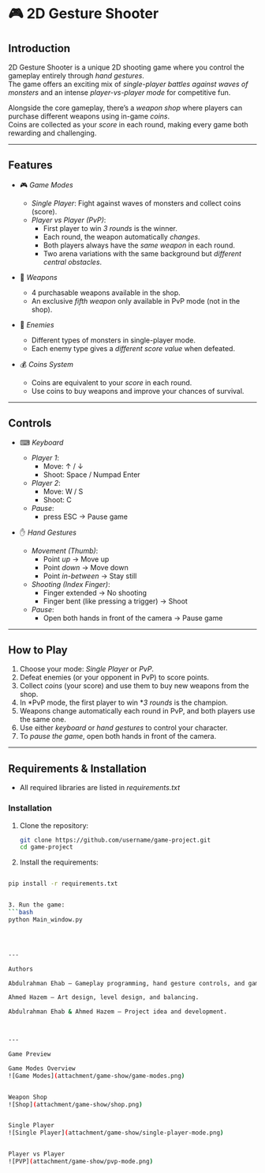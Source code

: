 # 🎮 2D Gesture Shooter  

## Introduction  
2D Gesture Shooter is a unique 2D shooting game where you control the gameplay entirely through *hand gestures*.  
The game offers an exciting mix of *single-player battles against waves of monsters* and an intense *player-vs-player mode* for competitive fun.  

Alongside the core gameplay, there’s a *weapon shop* where players can purchase different weapons using in-game *coins*.  
Coins are collected as your *score* in each round, making every game both rewarding and challenging.  

---

## Features  

- 🎮 *Game Modes*  
  - *Single Player*: Fight against waves of monsters and collect coins (score).  
  - *Player vs Player (PvP)*:  
    - First player to win *3 rounds* is the winner.  
    - Each round, the weapon automatically *changes*.  
    - Both players always have the *same weapon* in each round.  
    - Two arena variations with the same background but *different central obstacles*.  

- 🔫 *Weapons*  
  - 4 purchasable weapons available in the shop.  
  - An exclusive *fifth weapon* only available in PvP mode (not in the shop).  

- 👾 *Enemies*  
  - Different types of monsters in single-player mode.  
  - Each enemy type gives a *different score value* when defeated.  

- 💰 *Coins System*  
  - Coins are equivalent to your *score* in each round.  
  - Use coins to buy weapons and improve your chances of survival.  

---

## Controls  

- ⌨ *Keyboard*  
  - *Player 1*:  
    - Move: ↑ / ↓  
    - Shoot: Space / Numpad Enter  
  - *Player 2*:  
    - Move: W / S  
    - Shoot: C  
  - *Pause*:  
    - press ESC → Pause game  

- ✋ *Hand Gestures*  
  - *Movement (Thumb)*:  
    - Point *up* → Move up  
    - Point *down* → Move down  
    - Point *in-between* → Stay still  
  - *Shooting (Index Finger)*:  
    - Finger extended → No shooting  
    - Finger bent (like pressing a trigger) → Shoot  
  - *Pause*:  
    - Open both hands in front of the camera → Pause game  

---

## How to Play  

1. Choose your mode: *Single Player* or *PvP*.  
2. Defeat enemies (or your opponent in PvP) to score points.  
3. Collect *coins* (your score) and use them to buy new weapons from the shop.  
4. In *PvP mode, the first player to win **3 rounds* is the champion.  
5. Weapons change automatically each round in PvP, and both players use the same one.  
6. Use either *keyboard* or *hand gestures* to control your character.  
7. To *pause the game*, open both hands in front of the camera.  

---

## Requirements & Installation  

- All required libraries are listed in *requirements.txt*  

### Installation  

1. Clone the repository:  
   ```bash
   git clone https://github.com/username/game-project.git
   cd game-project

2. Install the requirements:
  ```bash

pip install -r requirements.txt


3. Run the game:
  ```bash
python Main_window.py




---

Authors

Abdulrahman Ehab – Gameplay programming, hand gesture controls, and game logic.

Ahmed Hazem – Art design, level design, and balancing.

Abdulrahman Ehab & Ahmed Hazem – Project idea and development.



---

Game Preview

Game Modes Overview
![Game Modes](attachment/game-show/game-modes.png)


Weapon Shop
![Shop](attachment/game-show/shop.png)


Single Player
![Single Player](attachment/game-show/single-player-mode.png)


Player vs Player
![PVP](attachment/game-show/pvp-mode.png)

